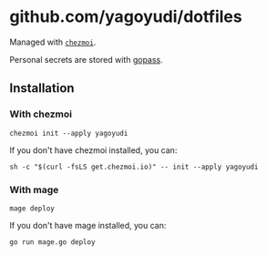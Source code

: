 # github.com/yagoyudi/dotfiles

Managed with [`chezmoi`](https://github.com/twpayne/chezmoi).

Personal secrets are stored with
[gopass](https://github.com/gopasspw/gopass/tree/master).

## Installation

### With chezmoi

    chezmoi init --apply yagoyudi

If you don't have chezmoi installed, you can:

    sh -c "$(curl -fsLS get.chezmoi.io)" -- init --apply yagoyudi

### With mage

    mage deploy

If you don't have mage installed, you can:

    go run mage.go deploy
